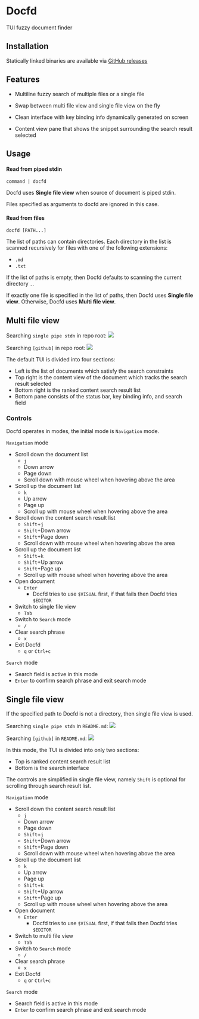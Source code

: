 # Docfd
TUI fuzzy document finder

## Installation

Statically linked binaries are available via
[GitHub releases](https://github.com/darrenldl/docfd/releases)

## Features

- Multiline fuzzy search of multiple files or a single file

- Swap between multi file view and single file view on the fly

- Clean interface with key binding info dynamically generated on screen

- Content view pane that shows the snippet surrounding the search result selected

## Usage

#### Read from piped stdin

```
command | docfd
```

Docfd uses **Single file view**
when source of document is piped stdin.

Files specified as arguments to docfd are ignored
in this case.

#### Read from files

```
docfd [PATH...]
```

The list of paths can contain directories.
Each directory in the list is scanned recursively for
files with one of the following extensions:

- `.md`
- `.txt`

If the list of paths is empty,
then Docfd defaults to scanning the
current directory `.`.

If exactly one file is specified
in the list of paths, then Docfd uses **Single file view**.
Otherwise, Docfd uses **Multi file view**.

## Multi file view

Searching `single pipe stdn` in repo root:
![](screenshots/main0.png)

Searching `[github]` in repo root:
![](screenshots/main1.png)

The default TUI is divided into four sections:
- Left is the list of documents which satisfy the search constraints
- Top right is the content view of the document which tracks the search result selected
- Bottom right is the ranked content search result list
- Bottom pane consists of the status bar, key binding info, and search field

### Controls

Docfd operates in modes, the initial mode is `Navigation` mode.

`Navigation` mode
- Scroll down the document list
  - `j`
  - Down arrow
  - Page down
  - Scroll down with mouse wheel when hovering above the area
- Scroll up the document list
  - `k`
  - Up arrow
  - Page up
  - Scroll up with mouse wheel when hovering above the area
- Scroll down the content search result list
  - `Shift`+`j`
  - `Shift`+Down arrow
  - `Shift`+Page down
  - Scroll down with mouse wheel when hovering above the area
- Scroll up the document list
  - `Shift`+`k`
  - `Shift`+Up arrow
  - `Shift`+Page up
  - Scroll up with mouse wheel when hovering above the area
- Open document
  - `Enter`
    - Docfd tries to use `$VISUAL` first, if that fails then Docfd tries `$EDITOR`
- Switch to single file view
  - `Tab`
- Switch to `Search` mode
  - `/`
- Clear search phrase
  - `x`
- Exit Docfd
  - `q` or `Ctrl+c`

`Search` mode
- Search field is active in this mode
- `Enter` to confirm search phrase and exit search mode

## Single file view

If the specified path to Docfd is not a directory, then single file view
is used.

Searching `single pipe stdn` in `README.md`:
![](screenshots/single-file0.png)

Searching `[github]` in `README.md`:
![](screenshots/single-file1.png)

In this mode, the TUI is divided into only two sections:
- Top is ranked content search result list
- Bottom is the search interface

The controls are simplified in single file view,
namely `Shift` is optional for scrolling through search result list.

`Navigation` mode
- Scroll down the content search result list
  - `j`
  - Down arrow
  - Page down
  - `Shift`+`j`
  - `Shift`+Down arrow
  - `Shift`+Page down
  - Scroll down with mouse wheel when hovering above the area
- Scroll up the document list
  - `k`
  - Up arrow
  - Page up
  - `Shift`+`k`
  - `Shift`+Up arrow
  - `Shift`+Page up
  - Scroll up with mouse wheel when hovering above the area
- Open document
  - `Enter`
    - Docfd tries to use `$VISUAL` first, if that fails then Docfd tries `$EDITOR`
- Switch to multi file view
  - `Tab`
- Switch to `Search` mode
  - `/`
- Clear search phrase
  - `x`
- Exit Docfd
  - `q` or `Ctrl+c`

`Search` mode
- Search field is active in this mode
- `Enter` to confirm search phrase and exit search mode

